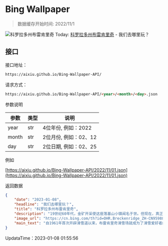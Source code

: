 # Bing Wallpaper

> 数据缓存开始时间: 2022/11/1

![科罗拉多州布雷肯里奇](https://cn.bing.com/th?id=OHR.Breckenridge_ZH-CN9598860382_1920x1080.jpg&rf=LaDigue_1920x1080.jpg)
Today: [科罗拉多州布雷肯里奇](https://cn.bing.com/th?id=OHR.Breckenridge_ZH-CN9598860382_1920x1080.jpg&rf=LaDigue_1920x1080.jpg) - 我们去哪里玩？

## 接口

接口地址：

```html
https://aixiu.github.io/Bing-Wallpaper-API/
```

请求方式：

```html
https://aixiu.github.io/Bing-Wallpaper-API/<year>/<month>/<day>.json
```

参数说明

| 参数 | 类型 | 说明 |
| - | - | - |
| year | str | 4位年份, 例如：2022 |
| month | str | 2位月份, 例如：02、12 |
| day | str | 2位日期, 例如：02、25 |

例如

[https://aixiu.github.io/Bing-Wallpaper-API/2022/11/01.json](https://aixiu.github.io/Bing-Wallpaper-API/2022/11/01.json)

返回数据

```json
{
    "date": "2023-01-08",
    "headline": "我们去哪里玩？",
    "title": "科罗拉多州布雷肯里奇",
    "description": "19世纪60年代，金矿开采使这座落基山小镇闻名于世。但现在，真正的黄金是飘落在小镇周围山坡上的优质粉雪。布雷肯里奇是科罗拉多州最受欢迎的雪场之一，该度假村总共有35部缆车，连接5座山峰，覆盖2900英亩的区域。游客们也会在夏天来这里钓鱼、骑自行车和划船，游客人数轻松就能超过这里的居民人数（5000人）。如今，布雷肯里奇的金矿早已关闭，自然美景才是这座小镇永恒的价值。",
    "image_url": "https://cn.bing.com/th?id=OHR.Breckenridge_ZH-CN9598860382_1920x1080.jpg&rf=LaDigue_1920x1080.jpg",
    "main_text": "自1961年首次开辟滑雪道以来，布雷肯里奇滑雪场就成为了滑雪爱好者的热门度假胜地。"
}
```

UpdataTime：2023-01-08 01:55:56
